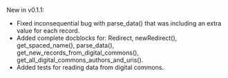New in v0.1.1:

- Fixed inconsequential bug with parse_data() that was including an extra value for each record.
- Added complete docblocks for: Redirect, newRedirect(), get_spaced_name(), parse_data(), get_new_records_from_digital_commons(), get_all_digital_commons_authors_and_uris().
- Added tests for reading data from digital commons.
